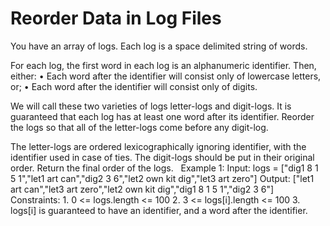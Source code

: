# Reorder Data in Log Files

You have an array of logs. Each log is a space delimited string of words.

For each log, the first word in each log is an alphanumeric identifier. Then, either:
	• Each word after the identifier will consist only of lowercase letters, or;
	• Each word after the identifier will consist only of digits.

We will call these two varieties of logs letter-logs and digit-logs. It is guaranteed that each log has at least one word after its identifier.
Reorder the logs so that all of the letter-logs come before any digit-log. 

The letter-logs are ordered lexicographically ignoring identifier, with the identifier used in case of ties. The digit-logs should be put in their original order.
Return the final order of the logs.
 
Example 1:
Input: logs = ["dig1 8 1 5 1","let1 art can","dig2 3 6","let2 own kit dig","let3 art zero"]
Output: ["let1 art can","let3 art zero","let2 own kit dig","dig1 8 1 5 1","dig2 3 6"]
 
Constraints:
	1. 0 <= logs.length <= 100
	2. 3 <= logs[i].length <= 100
	3. logs[i] is guaranteed to have an identifier, and a word after the identifier.